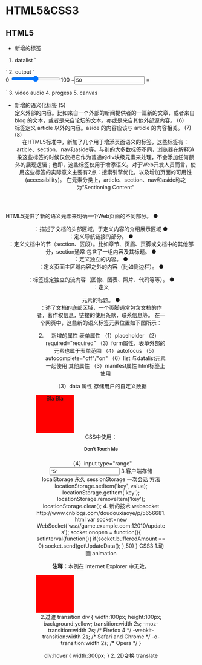 # HTML5&CSS3

## HTML5

- 新增的标签
1. datalist 
`<datalist>
<label for="country_name">国家 : </label><input id="country_name" name="country_name" type="text" list="country" />
<datalist id="country">
   <option value="Afghanistan 阿富汗">
   <option value="Albania 阿尔巴尼亚">
   <option value="Algeria 阿尔及利亚">
   <option value="Andorra 安道尔共和国">
   <option value="Angola 安哥拉">
</datalist>
`
2. output
`
<form oninput="x.value=parseInt(a.value)+parseInt(b.value)">0
<input type="range" id="a" value="50">100
+<input type="number" id="b" value="50">
=<output name="x" for="a b"></output>
</form>
`
3. video audio
4. progess
5. canvas

- 新增的语义化标签
(5) <article>
定义外部的内容。比如来自一个外部的新闻提供者的一篇新的文章，或者来自 blog 的文本，或者是来自论坛的文本。亦或是来自其他外部源内容。
(6) <aside>
标签定义 article 以外的内容。aside 的内容应该与 article 的内容相关。
(7) <section>
(8) <header> <footer>
在HTML5标准中，新加了几个用于增添页面语义的标签，这些标签有：article、section、nav和aside等。与别的大多数标签不同，浏览器在解释渲染这些标签的时候仅仅把它作为普通的div块级元素来处理，不会添加任何额外的展现逻辑；也即，这些标签仅用于增添语义。对于Web开发人员而言，使用这些标签的实际意义主要有2点：搜索引擎优化，以及增加页面的可用性(accessibility)。
在元素分类上，article、section、nav和aside称之为“Sectioning Content”

HTML5提供了新的语义元素来明确一个Web页面的不同部分。
  ● <header>：描述了文档的头部区域，于定义内容的介绍展示区域
  ● <nav>：定义导航链接的部分。
  ● <section>：定义文档中的节（section、区段）。比如章节、页眉、页脚或文档中的其他部分，section通常 包含了一组内容及其标题。
  ● <article>：定义独立的内容。
  ● <aside>：定义页面主区域内容之外的内容（比如侧边栏）。
  ● <figure>：标签规定独立的流内容（图像、图表、照片、代码等等）。
  ● <figcaption>：定义 <figure> 元素的标题。
  ● <footer>：述了文档的底部区域，一个页脚通常包含文档的作者，著作权信息，链接的使用条款，联系信息等。
在一个网页中，这些新的语义标签元素位置如下图所示：


2. 新增的属性
表单属性
（1）placeholder
（2）required="required"
（3）form属性，表单外部的元素也属于表单范围
（4）autofocus
（5）autocomplete="off"/"on"
（6）list 与datalist元素一起使用
其他属性
（3）manifest属性 html标签上使用

（3）data 属性  存储用户的自定义数据
<div id=”myDiv” data-custom-attr=”My Value”> Bla Bla </div> 
CSS中使用： 
<style> 
h1:hover:after { 
content: attr(data-hover-response); 
color: black; 
position: absolute; 
left: 0; 
} 
</style> 
<h1 data-hover-response=”I Said Don’t Touch Me!”> Don’t Touch Me </h1> 
（4）input type="range"
<input type=”range”  step=”1″ value=”5"> 
3.客户端存储
localStorage  永久
sessionStorage 一次会话
方法
locationStorage.setItem('key', value);
locationStorage.getItem('key');
locationStorage.removeItem('key');
locationStorage.clear();
4. 新的技术 websocket
http://www.cnblogs.com/doudouxiaoye/p/5656681.html
var socket=new WebSocket('ws://game.example.com:12010/updates');
socket.onopen = function(){
  setInterval(function(){
  if(socket.bufferedAmount == 0)
     socket.send(getUpdateData();
  },50) 
}
CSS3
1.动画 animation
<!DOCTYPE html>
<html>
<head>
<style> 
div
{
width:100px;
height:100px;
background:red;
position:relative;
animation:myfirst 5s linear 2s infinite alternate;
/* Firefox: */
-moz-animation:myfirst 5s linear 2s infinite alternate;
/* Safari and Chrome: */
-webkit-animation:myfirst 5s linear 2s infinite alternate;
/* Opera: */
-o-animation:myfirst 5s linear 2s infinite alternate;
}

@keyframes myfirst
{
0%   {background:red; left:0px; top:0px;}
25%  {background:yellow; left:200px; top:0px;}
50%  {background:blue; left:200px; top:200px;}
75%  {background:green; left:0px; top:200px;}
100% {background:red; left:0px; top:0px;}
}

@-moz-keyframes myfirst /* Firefox */
{
0%   {background:red; left:0px; top:0px;}
25%  {background:yellow; left:200px; top:0px;}
50%  {background:blue; left:200px; top:200px;}
75%  {background:green; left:0px; top:200px;}
100% {background:red; left:0px; top:0px;}
}

@-webkit-keyframes myfirst /* Safari and Chrome */
{
0%   {background:red; left:0px; top:0px;}
25%  {background:yellow; left:200px; top:0px;}
50%  {background:blue; left:200px; top:200px;}
75%  {background:green; left:0px; top:200px;}
100% {background:red; left:0px; top:0px;}
}

@-o-keyframes myfirst /* Opera */
{
0%   {background:red; left:0px; top:0px;}
25%  {background:yellow; left:200px; top:0px;}
50%  {background:blue; left:200px; top:200px;}
75%  {background:green; left:0px; top:200px;}
100% {background:red; left:0px; top:0px;}
}
</style>
</head>
<body>

<p><b>注释：</b>本例在 Internet Explorer 中无效。</p>

<div></div>

</body>
</html>
2.过渡 transition
div
{
width:100px;
height:100px;
background:yellow;
transition:width 2s;
-moz-transition:width 2s; /* Firefox 4 */
-webkit-transition:width 2s; /* Safari and Chrome */
-o-transition:width 2s; /* Opera */
}

div:hover
{
width:300px;
}
2. 2D变换 translate
